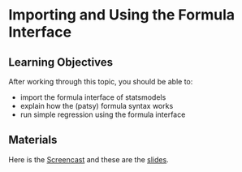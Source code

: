 # Importing and Using the Formula Interface

## Learning Objectives

After working through this topic, you should be able to:

- import the formula interface of statsmodels
- explain how the (patsy) formula syntax works
- run simple regression using the formula interface

## Materials

Here is the
[Screencast](https://electure.uni-bonn.de/static/mh_default_org/engage-player/c8162371-3881-4f7e-9ec1-6fd7044f6a6c/c090a078-9265-4135-8d2d-37a3adfaaf1e/f28dbdb4-cee3-4e57-8c52-61c61b1123af.mp4)
and these are the [slides](statsmodels_regressions-import_formula.pdf).
